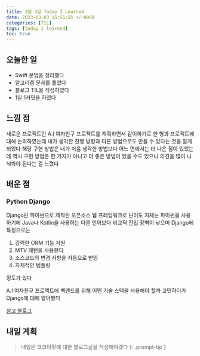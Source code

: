 ```yaml
---
title: 3월 3일 Today I Learned
date: 2023-03-03 15:55:55 +/-0000
categories: [TIL]
tags: [today i learned]
toc: true
---
```


## 오늘한 일

* Swift 문법을 정리했다
* 알고리즘 문제를 풀었다
* 블로그 TIL을 작성하였다
* 1일 1커밋을 하였다

## 느낌 점

새로운 프로젝트인 A.I 여자친구 프로젝트를 계획하면서 같이하기로 한 형과 프로젝트에 대해 논의하였는데 내가 생각한 진행 방향과 다른 방법으로도 만들 수 있다는 것을 알게 되었다 해당 구현 방법은 내가 처음 생각한 방법보다 어느 면에서는 더 나은 점이 있었는데 역시 구현 방법은 한 가지가 아니고 더 좋은 방법이 있을 수도 있으니 의견을 많이 나눠봐야 된다는 걸 느꼈다

## 배운 점

### Python Django

Django란 파이썬으로 제작된 오픈소스 웹 프레임워크로 난이도 자체는 파이썬을 사용하기에 Java나 Kotlin을 사용하는 다른 언어보다 비교적 진입 장벽이 낮으며 Django에 특징으로는

1. 강력한 ORM 기능 지원
1. MTV 패턴을 사용한다
1. 소스코드의 변경 사항을 자동으로 반영
1. 자체적인 템플릿

정도가 있다

A.I 여자친구 프로젝트에 백엔드를 위해 어떤 기술 스택을 사용해야 할까 고민하다가 Django에 대해 알아봤다

[참고 블로그](https://tibetsandfox.tistory.com/6)

## 내일 계획

> 내일은 코코아팟에 대한 블로그글을 작성해야겠다
{: .prompt-tip }
